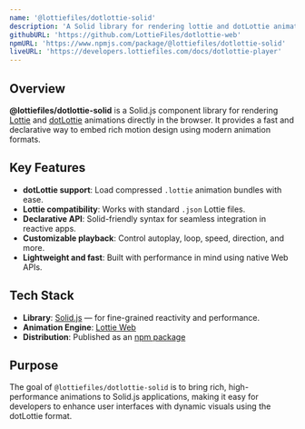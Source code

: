 ```yaml
---
name: '@lottiefiles/dotlottie-solid'
description: 'A Solid library for rendering lottie and dotLottie animations in the browser.'
githubURL: 'https://github.com/LottieFiles/dotlottie-web'
npmURL: 'https://www.npmjs.com/package/@lottiefiles/dotlottie-solid'
liveURL: 'https://developers.lottiefiles.com/docs/dotlottie-player'
---
```


## Overview

**@lottiefiles/dotlottie-solid** is a Solid.js component library for rendering [Lottie](https://airbnb.io/lottie/) and [dotLottie](https://dotlottie.io) animations directly in the browser. It provides a fast and declarative way to embed rich motion design using modern animation formats.

## Key Features

- **dotLottie support**: Load compressed `.lottie` animation bundles with ease.
- **Lottie compatibility**: Works with standard `.json` Lottie files.
- **Declarative API**: Solid-friendly syntax for seamless integration in reactive apps.
- **Customizable playback**: Control autoplay, loop, speed, direction, and more.
- **Lightweight and fast**: Built with performance in mind using native Web APIs.

## Tech Stack

- **Library**: [Solid.js](https://www.solidjs.com) — for fine-grained reactivity and performance.
- **Animation Engine**: [Lottie Web](https://github.com/airbnb/lottie-web)
- **Distribution**: Published as an [npm package](https://www.npmjs.com/package/@lottiefiles/dotlottie-solid)

## Purpose

The goal of `@lottiefiles/dotlottie-solid` is to bring rich, high-performance animations to Solid.js applications, making it easy for developers to enhance user interfaces with dynamic visuals using the dotLottie format.
